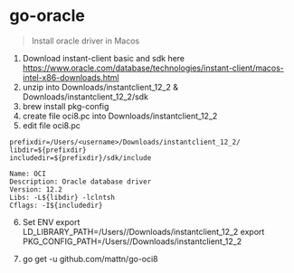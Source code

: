 # go-oracle

> Install oracle driver in Macos <go-oci8>

1. Download instant-client basic and sdk here <https://www.oracle.com/database/technologies/instant-client/macos-intel-x86-downloads.html>
2. unzip into Downloads/instantclient_12_2 & Downloads/instantclient_12_2/sdk
3. brew install pkg-config
4. create file oci8.pc into Downloads/instantclient_12_2
5. edit file oci8.pc
```
prefixdir=/Users/<username>/Downloads/instantclient_12_2/
libdir=${prefixdir}
includedir=${prefixdir}/sdk/include

Name: OCI
Description: Oracle database driver
Version: 12.2
Libs: -L${libdir} -lclntsh
Cflags: -I${includedir}
```
6. Set ENV
export LD_LIBRARY_PATH=/Users/<username>/Downloads/instantclient_12_2
export PKG_CONFIG_PATH=/Users/<username>/Downloads/instantclient_12_2

7. go get -u github.com/mattn/go-oci8 